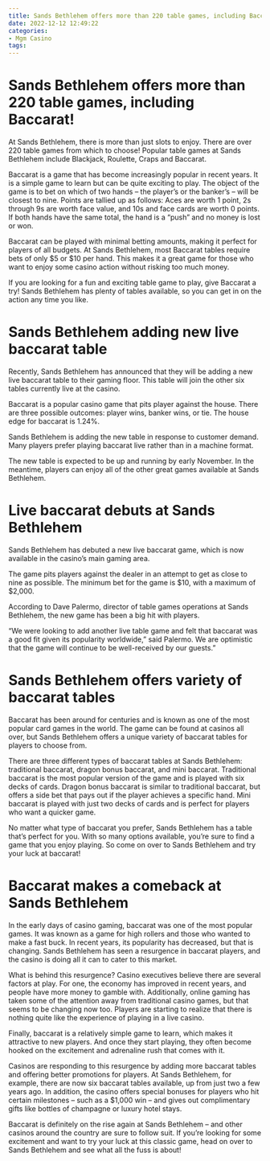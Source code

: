 ```yaml
---
title: Sands Bethlehem offers more than 220 table games, including Baccarat!
date: 2022-12-12 12:49:22
categories:
- Mgm Casino
tags:
---
```



#  Sands Bethlehem offers more than 220 table games, including Baccarat!

At Sands Bethlehem, there is more than just slots to enjoy. There are over 220 table games from which to choose! Popular table games at Sands Bethlehem include Blackjack, Roulette, Craps and Baccarat.

Baccarat is a game that has become increasingly popular in recent years. It is a simple game to learn but can be quite exciting to play. The object of the game is to bet on which of two hands – the player’s or the banker’s – will be closest to nine. Points are tallied up as follows: Aces are worth 1 point, 2s through 9s are worth face value, and 10s and face cards are worth 0 points. If both hands have the same total, the hand is a “push” and no money is lost or won.

Baccarat can be played with minimal betting amounts, making it perfect for players of all budgets. At Sands Bethlehem, most Baccarat tables require bets of only $5 or $10 per hand. This makes it a great game for those who want to enjoy some casino action without risking too much money.

If you are looking for a fun and exciting table game to play, give Baccarat a try! Sands Bethlehem has plenty of tables available, so you can get in on the action any time you like.

#  Sands Bethlehem adding new live baccarat table

Recently, Sands Bethlehem has announced that they will be adding a new live baccarat table to their gaming floor. This table will join the other six tables currently live at the casino.

Baccarat is a popular casino game that pits player against the house. There are three possible outcomes: player wins, banker wins, or tie. The house edge for baccarat is 1.24%.

Sands Bethlehem is adding the new table in response to customer demand. Many players prefer playing baccarat live rather than in a machine format.

The new table is expected to be up and running by early November. In the meantime, players can enjoy all of the other great games available at Sands Bethlehem.

#  Live baccarat debuts at Sands Bethlehem

Sands Bethlehem has debuted a new live baccarat game, which is now available in the casino’s main gaming area.

The game pits players against the dealer in an attempt to get as close to nine as possible. The minimum bet for the game is $10, with a maximum of $2,000.

According to Dave Palermo, director of table games operations at Sands Bethlehem, the new game has been a big hit with players.

“We were looking to add another live table game and felt that baccarat was a good fit given its popularity worldwide,” said Palermo.
We are optimistic that the game will continue to be well-received by our guests.”

#  Sands Bethlehem offers variety of baccarat tables

Baccarat has been around for centuries and is known as one of the most popular card games in the world. The game can be found at casinos all over, but Sands Bethlehem offers a unique variety of baccarat tables for players to choose from.

There are three different types of baccarat tables at Sands Bethlehem: traditional baccarat, dragon bonus baccarat, and mini baccarat. Traditional baccarat is the most popular version of the game and is played with six decks of cards. Dragon bonus baccarat is similar to traditional baccarat, but offers a side bet that pays out if the player achieves a specific hand. Mini baccarat is played with just two decks of cards and is perfect for players who want a quicker game.

No matter what type of baccarat you prefer, Sands Bethlehem has a table that’s perfect for you. With so many options available, you’re sure to find a game that you enjoy playing. So come on over to Sands Bethlehem and try your luck at baccarat!

#  Baccarat makes a comeback at Sands Bethlehem

In the early days of casino gaming, baccarat was one of the most popular games. It was known as a game for high rollers and those who wanted to make a fast buck. In recent years, its popularity has decreased, but that is changing. Sands Bethlehem has seen a resurgence in baccarat players, and the casino is doing all it can to cater to this market.

What is behind this resurgence? Casino executives believe there are several factors at play. For one, the economy has improved in recent years, and people have more money to gamble with. Additionally, online gaming has taken some of the attention away from traditional casino games, but that seems to be changing now too. Players are starting to realize that there is nothing quite like the experience of playing in a live casino.

Finally, baccarat is a relatively simple game to learn, which makes it attractive to new players. And once they start playing, they often become hooked on the excitement and adrenaline rush that comes with it.

Casinos are responding to this resurgence by adding more baccarat tables and offering better promotions for players. At Sands Bethlehem, for example, there are now six baccarat tables available, up from just two a few years ago. In addition, the casino offers special bonuses for players who hit certain milestones – such as a $1,000 win – and gives out complimentary gifts like bottles of champagne or luxury hotel stays.

Baccarat is definitely on the rise again at Sands Bethlehem – and other casinos around the country are sure to follow suit. If you’re looking for some excitement and want to try your luck at this classic game, head on over to Sands Bethlehem and see what all the fuss is about!